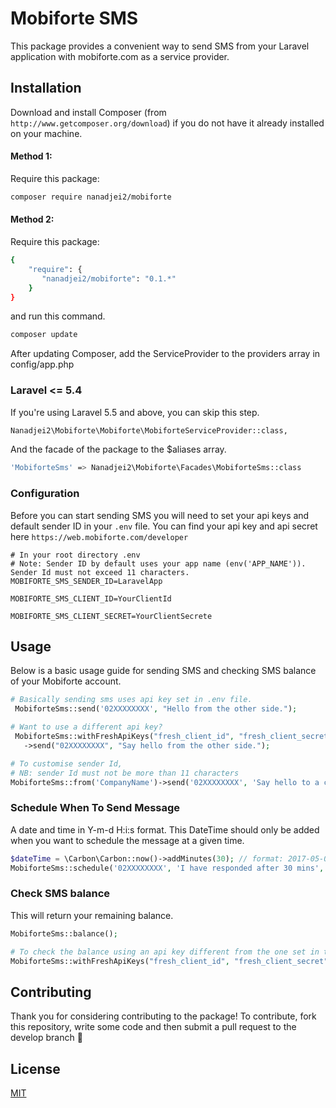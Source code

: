 # Mobiforte SMS

This package provides a convenient way to send SMS from your Laravel application with mobiforte.com as a service provider.

## Installation

Download and install Composer (from ```http://www.getcomposer.org/download```) if you do not have it already installed on your machine.

#### Method 1:
Require this package:

```bash
composer require nanadjei2/mobiforte
```

#### Method 2:
Require this package:

```bash
{
    "require": {
       "nanadjei2/mobiforte": "0.1.*"
    }
}
```
and run this command.
```bash
composer update
```
After updating Composer, add the ServiceProvider to the providers array in config/app.php

### Laravel <= 5.4
If you're using Laravel 5.5 and above, you can skip this step.
```bash
Nanadjei2\Mobiforte\Mobiforte\MobiforteServiceProvider::class,
```
And the facade of the package to the $aliases array.

```bash
'MobiforteSms' => Nanadjei2\Mobiforte\Facades\MobiforteSms::class
```

### Configuration
Before you can start sending SMS you will need to set your api keys and default sender ID in your ```.env``` file. You can find your api key and api secret here ```https://web.mobiforte.com/developer```

```
# In your root directory .env
# Note: Sender ID by default uses your app name (env('APP_NAME')). Sender Id must not exceed 11 characters.
MOBIFORTE_SMS_SENDER_ID=LaravelApp

MOBIFORTE_SMS_CLIENT_ID=YourClientId

MOBIFORTE_SMS_CLIENT_SECRET=YourClientSecrete
```

## Usage
Below is a basic usage guide for sending SMS and checking SMS balance of your Mobiforte account.

```php
# Basically sending sms uses api key set in .env file.
 MobiforteSms::send('02XXXXXXXX', "Hello from the other side.");

# Want to use a different api key?
 MobiforteSms::withFreshApiKeys("fresh_client_id", "fresh_client_secret")
   ->send("02XXXXXXXX", "Say hello from the other side.");

# To customise sender Id,
# NB: sender Id must not be more than 11 characters
MobiforteSms::from('CompanyName')->send('02XXXXXXXX', 'Say hello to a customer');
```

### Schedule When To Send Message
A date and time in Y-m-d H:i:s format. This DateTime should only be added when you want to schedule the message at a given time.

```php
$dateTime = \Carbon\Carbon::now()->addMinutes(30); // format: 2017-05-02 00:59:00
MobiforteSms::schedule('02XXXXXXXX', 'I have responded after 30 mins', $dateTime);
```

### Check SMS balance
This will return your remaining balance.

```php 
MobiforteSms::balance();

# To check the balance using an api key different from the one set in the .env file
MobiforteSms::withFreshApiKeys("fresh_client_id", "fresh_client_secret")->balance();
```

## Contributing
Thank you for considering contributing to the package! To contribute, fork this repository, write some code and then submit a pull request to the develop branch 🤝

## License
[MIT](https://choosealicense.com/licenses/mit/)
